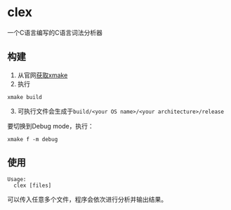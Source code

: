 # clex

一个C语言编写的C语言词法分析器

## 构建

1. 从官网[获取xmake](https://xmake.io/#/zh-cn/guide/installation)
2. 执行
```shell
xmake build
```
3. 可执行文件会生成于``build/<your OS name>/<your architecture>/release``

要切换到Debug mode，执行：
```shell
xmake f -m debug
```

## 使用

```
Usage:
  clex [files]
```

可以传入任意多个文件，程序会依次进行分析并输出结果。
